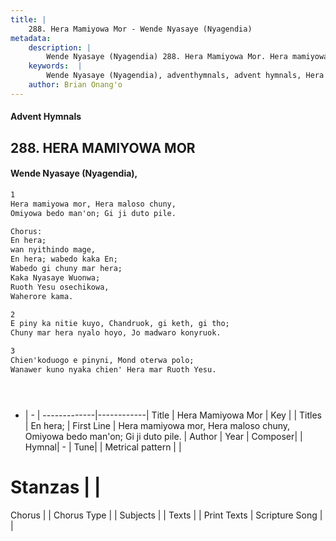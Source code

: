 ```yaml
---
title: |
    288. Hera Mamiyowa Mor - Wende Nyasaye (Nyagendia)
metadata:
    description: |
        Wende Nyasaye (Nyagendia) 288. Hera Mamiyowa Mor. Hera mamiyowa mor, Hera maloso chuny, Omiyowa bedo man'on; Gi ji duto pile.  Chorus: En hera; wan nyithindo mage, En hera; wabedo kaka En; Wabedo gi chuny mar hera; Kaka Nyasaye Wuonwa; Ruoth Yesu osechikowa, Waherore kama.  
    keywords:  |
        Wende Nyasaye (Nyagendia), adventhymnals, advent hymnals, Hera Mamiyowa Mor, Hera mamiyowa mor, Hera maloso chuny, Omiyowa bedo man'on; Gi ji duto pile.. En hera;
    author: Brian Onang'o
---
```


#### Advent Hymnals
## 288. HERA MAMIYOWA MOR
####  Wende Nyasaye (Nyagendia),

```txt
1
Hera mamiyowa mor, Hera maloso chuny,
Omiyowa bedo man'on; Gi ji duto pile.

Chorus:
En hera;
wan nyithindo mage,
En hera; wabedo kaka En;
Wabedo gi chuny mar hera;
Kaka Nyasaye Wuonwa;
Ruoth Yesu osechikowa,
Waherore kama.

2
E piny ka nitie kuyo, Chandruok, gi keth, gi tho;
Chuny mar hera nyalo hoyo, Jo madwaro konyruok.

3
Chien'koduogo e pinyni, Mond oterwa polo;
Wanawer kuno nyaka chien' Hera mar Ruoth Yesu.





```

- |   -  |
-------------|------------|
Title | Hera Mamiyowa Mor |
Key |  |
Titles | En hera; |
First Line | Hera mamiyowa mor, Hera maloso chuny, Omiyowa bedo man'on; Gi ji duto pile. |
Author | 
Year | 
Composer| |
Hymnal|  - |
Tune|  |
Metrical pattern | |
# Stanzas |  |
Chorus |  |
Chorus Type |  |
Subjects | |
Texts |  |
Print Texts | 
Scripture Song |  |
    
